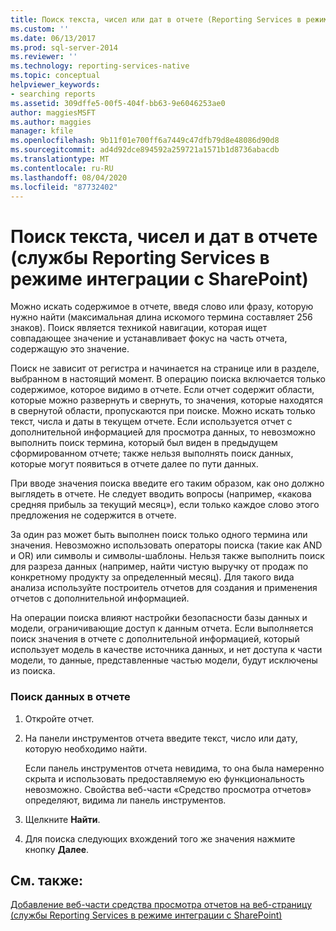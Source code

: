 ```yaml
---
title: Поиск текста, чисел или дат в отчете (Reporting Services в режиме интеграции с SharePoint) | Документация Майкрософт
ms.custom: ''
ms.date: 06/13/2017
ms.prod: sql-server-2014
ms.reviewer: ''
ms.technology: reporting-services-native
ms.topic: conceptual
helpviewer_keywords:
- searching reports
ms.assetid: 309dffe5-00f5-404f-bb63-9e6046253ae0
author: maggiesMSFT
ms.author: maggies
manager: kfile
ms.openlocfilehash: 9b11f01e700ff6a7449c47dfb79d8e48086d90d8
ms.sourcegitcommit: ad4d92dce894592a259721a1571b1d8736abacdb
ms.translationtype: MT
ms.contentlocale: ru-RU
ms.lasthandoff: 08/04/2020
ms.locfileid: "87732402"
---
```

# <a name="find-text-numbers-or-dates-in-a-report-reporting-services-in-sharepoint-integrated-mode"></a>Поиск текста, чисел и дат в отчете (службы Reporting Services в режиме интеграции с SharePoint)
  Можно искать содержимое в отчете, введя слово или фразу, которую нужно найти (максимальная длина искомого термина составляет 256 знаков). Поиск является техникой навигации, которая ищет совпадающее значение и устанавливает фокус на часть отчета, содержащую это значение.  
  
 Поиск не зависит от регистра и начинается на странице или в разделе, выбранном в настоящий момент. В операцию поиска включается только содержимое, которое видимо в отчете. Если отчет содержит области, которые можно развернуть и свернуть, то значения, которые находятся в свернутой области, пропускаются при поиске. Можно искать только текст, числа и даты в текущем отчете. Если используется отчет с дополнительной информацией для просмотра данных, то невозможно выполнить поиск термина, который был виден в предыдущем сформированном отчете; также нельзя выполнять поиск данных, которые могут появиться в отчете далее по пути данных.  
  
 При вводе значения поиска введите его таким образом, как оно должно выглядеть в отчете. Не следует вводить вопросы (например, «какова средняя прибыль за текущий месяц»), если только каждое слово этого предложения не содержится в отчете.  
  
 За один раз может быть выполнен поиск только одного термина или значения. Невозможно использовать операторы поиска (такие как AND и OR) или символы и символы-шаблоны. Нельзя также выполнить поиск для разреза данных (например, найти чистую выручку от продаж по конкретному продукту за определенный месяц). Для такого вида анализа используйте построитель отчетов для создания и применения отчетов с дополнительной информацией.  
  
 На операции поиска влияют настройки безопасности базы данных и модели, ограничивающие доступ к данным отчета. Если выполняется поиск значения в отчете с дополнительной информацией, который использует модель в качестве источника данных, и нет доступа к части модели, то данные, представленные частью модели, будут исключены из поиска.  
  
### <a name="to-find-data-in-a-report"></a>Поиск данных в отчете  
  
1.  Откройте отчет.  
  
2.  На панели инструментов отчета введите текст, число или дату, которую необходимо найти.  
  
     Если панель инструментов отчета невидима, то она была намеренно скрыта и использовать предоставляемую ею функциональность невозможно. Свойства веб-части «Средство просмотра отчетов» определяют, видима ли панель инструментов.  
  
3.  Щелкните **Найти**.  
  
4.  Для поиска следующих вхождений того же значения нажмите кнопку **Далее**.  
  
## <a name="see-also"></a>См. также:  
 [Добавление веб-части средства просмотра отчетов на веб-страницу (службы Reporting Services в режиме интеграции с SharePoint)](../report-server-sharepoint/add-reporting-services-content-types-to-a-sharepoint-library.md)  
  
  
